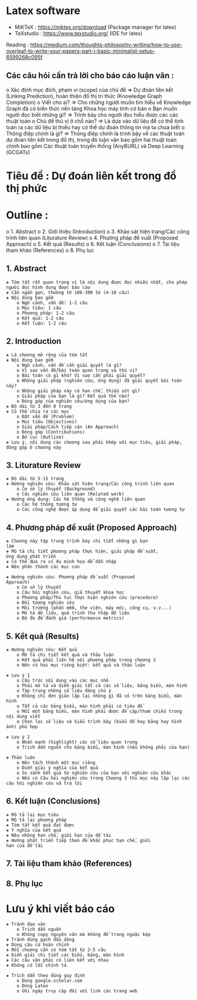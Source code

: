 # Latex software

* MiKTeX : https://miktex.org/download (Package manager for latex)
* TeXstudio : https://www.texstudio.org/ (IDE for latex)

Reading : https://medium.com/thoughts-philosophy-writing/how-to-use-overleaf-to-write-your-papers-part-i-basic-minimalist-setup-6599268c095f

## Các câu hỏi cần trả lời cho báo cáo luận văn :
o Xác định mục đích, phạm vi (scope) của chủ đề
=> Dự đoán liên kết (Linking Prediction), hoàn thiện đồ thị tri thức (Knowledge Graph Completion)
o Viết cho ai?
=> Cho những người muốn tìm hiểu về Knowledge Graph đã có kiến thức nền tảng Khoa học máy tính cơ bản
o Bạn muốn người đọc biết những gì?
=> Trình bày cho người đọc hiểu được các các thuật toán
o Chủ đề thú vị ở chỗ nào?
=> Là dựa vào dữ liệu để có thể tính toán ra các dữ liệu bị thiếu hay có thể dự đoán thông tin mà ta chưa biết
o Thông điệp chính là gì? 
=> Thông điệp chính là trình bày về các thuật toán dự đoán liên kết trong đồ thị, 
trong đó luận văn bao gồm hai thuật toán chính bao gồm Các thuật toán truyền thống (AnyBURL) và Deep Learning (GCGATs)

# Tiêu đề : Dự đoán liên kết trong đồ thị phức
# Outline :
o 1. Abstract
o 2. Giới thiệu (Introduction)
o 3. Khảo sát hiện trạng/Các công trình liên quan (Liturature Review)
o 4. Phương pháp đề xuất (Proposed Approach)
o 5. Kết quả (Results)
o 6. Kết luận (Conclusions)
o 7. Tài liệu tham khảo (References)
o 8. Phụ lục


## 1. Abstract
	❖ Tóm tắt rất quan trọng vì là nội dung được đọc nhiều nhất, cho phép người đọc hình dung được báo cáo
	❖ Cần ngắn gọn, thường từ 100-300 từ (4-10 câu)
	❖ Nội dung bao gồm
		o Ngữ cảnh, vấn đề: 1-2 câu
		o Mục tiêu: 1 câu
		o Phương pháp: 1-2 câu
		o Kết quả: 1-2 câu
		o Kết luận: 1-2 câu

## 2. Introduction
	❖ Là chương mở rộng của tóm tắt
	❖ Nội dung bao gồm
		o Ngữ cảnh, vấn đề cần giải quyết là gì?
		o Vì sao vấn đề/bài toán quan trọng và thú vị?
		o Bài toán có gì khó? Vì sao cần phải giải quyết?
		o Những giải pháp (nghiên cứu, ứng dụng) đã giải quyết bài toán này?
		o Những giải pháp này có hạn chế, thiếu sót gì?
		o Giải pháp của bạn là gì? Kết quả thế nào?
		o Đóng góp của nghiên cứu/ứng dụng của bạn? 
	❖ Độ dài từ 3 đến 8 trang
	❖ Có thể chia ra các mục
		o Đặt vấn đề (Problem)
		o Mục tiêu (Objectives)
		o Giải pháp/Cách tiếp cận (An Approach)
		o Đóng góp (Contributions)
		o Bố cục (Outline)
	❖ Lưu ý, nội dung các chương sau phải khớp với mục tiêu, giải pháp, đóng góp ở chương này

## 3. Liturature Review
	❖ Độ dài từ 5-15 trang
	❖ Hướng nghiên cứu: Khảo sát hiện trạng/Các công trình liên quan
		o Cơ sở lý thuyết (Background)
		o Các nghiên cứu liên quan (Related work)
	❖ Hướng ứng dụng: Các hệ thống và công nghệ liên quan
		o Các hệ thống tương tự
		o Các công nghệ được áp dụng để giải quyết các bài toán tương tự

## 4. Phương pháp đề xuất (Proposed Approach)
	❖ Chương này tập trung trình bày chi tiết những gì bạn
	làm
	❖ Mô tả chi tiết phương pháp thực hiện, giải pháp đề xuất,
	ứng dụng phát triển
	❖ Có thể đưa ra ví dụ minh họa để dẫn nhập
	❖ Nên phân thành các mục con
	
	❖ Hướng nghiên cứu: Phương pháp đề xuất (Proposed
	Approach)
		o Cơ sở lý thuyết
		o Câu hỏi nghiên cứu, giả thuyết khoa học
		o Phương pháp/Thủ tục thực hiện nghiên cứu (procedure)
		o Đối tượng nghiên cứu
		o Môi trường (phần mềm, thư viện, máy móc, công cụ, v.v...)
		o Mô tả dữ liệu, quá trình thu thập dữ liệu
		o Độ đo để đánh giá (performance metrics)
	

## 5. Kết quả (Results)
	❖ Hướng nghiên cứu: Kết quả
		o Mô tả chi tiết kết quả và thảo luận
		o Kết quả phải liên hệ với phương pháp trong chương 3
		o Nên có hai mục riêng biệt: kết quả và thảo luận
	
	❖ Lưu ý 1
		o Cấu trúc nội dung vào các mục nhỏ
		o Phải mô tả và diễn giải tất cả các số liệu, bảng biểu, màn hình
		o Tập trung những số liệu đáng chú ý
		o Không chỉ đơn giản lặp lại những gì đã có trên bảng biểu, màn hình
		o Tất cả các bảng biểu, màn hình phải có tiêu đề
		o Mỗi một bảng biểu, màn hình phải được đề cập/tham chiếu trong nội dung viết
		o Chọn lọc số liệu và kiểu trình bày (biểu đồ hay bảng hay hình ảnh) phù hợp
		
	❖ Lưu ý 2
		o Nhấn mạnh (highlight) các số liệu quan trọng
		o Trích dẫn nguồn cho bảng biểu, màn hình (nếu không phải của bạn)
		
	❖ Thảo luận
		o Nên tách thành một mục riêng
		o Diễn giải ý nghĩa của kết quả
		o So sánh kết quả từ nghiên cứu của bạn với nghiên cứu khác
		o Nếu có Câu hỏi nghiên cứu trong Chương 3 thì mục này lặp lại các câu hỏi nghiên cứu và trả lời

## 6. Kết luận (Conclusions)
	❖ Mô tả lại mục tiêu
	❖ Mô tả lại phương pháp
	❖ Tóm tắt kết quả đạt được
	❖ Ý nghĩa của kết quả
	❖ Nêu những hạn chế, giới hạn của đề tài
	❖ Hướng phát triển tiếp theo để khắc phục hạn chế, giới
	hạn của đề tài
## 7. Tài liệu tham khảo (References)
## 8. Phụ lục

# Lưu ý khi viết báo cáo
	❖ Tránh đạo văn
		o Trích dẫn nguồn
		o Không copy nguyên văn mà không để trong ngoặc kép
	❖ Tránh dùng gạch đầu dòng
	❖ Dùng câu cú hoàn chỉnh
	❖ Mỗi chương cần có tóm tắt từ 2-5 câu
	❖ Diễn giải chi tiết các biểu, bảng, màn hình
	❖ Các câu văn phải có liên kết với nhau
	❖ Không có lỗi chính tả
	
	❖ Trích dẫn theo đúng quy định
		o Dùng google.scholar.com
		o Dùng Latex
		o Ghi ngày truy cập đối với link các trang web 